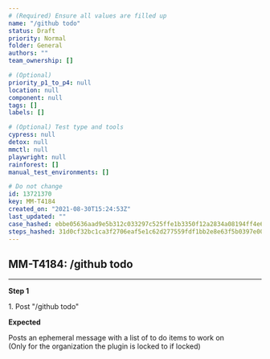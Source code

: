 ```yaml
---
# (Required) Ensure all values are filled up
name: "/github todo"
status: Draft
priority: Normal
folder: General
authors: ""
team_ownership: []

# (Optional)
priority_p1_to_p4: null
location: null
component: null
tags: []
labels: []

# (Optional) Test type and tools
cypress: null
detox: null
mmctl: null
playwright: null
rainforest: []
manual_test_environments: []

# Do not change
id: 13721370
key: MM-T4184
created_on: "2021-08-30T15:24:53Z"
last_updated: ""
case_hashed: ebbe05636aad9e5b312c033297c525ffe1b3350f12a2834a08194ff4e6495c872af83945d05038938b4fcbb91f0b88cd
steps_hashed: 31d0cf32bc1ca3f2706eaf5e1c62d277559fdf1bb2e8e63f5b0397e009e2ffdf837f3cff038ade559c4cbdb85ed3e0c7
---
```


<!-- (Auto-generated) Based on frontmatter's "key" and "name" -->

## MM-T4184: /github todo

---

**Step 1**

1\. Post "/github todo"

**Expected**

Posts an ephemeral message with a list of to do items to work on\
(Only for the organization the plugin is locked to if locked)
